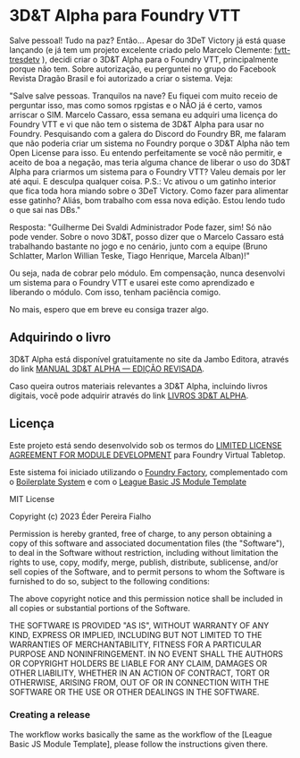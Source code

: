 <!--
SPDX-FileCopyrightText: 2022 Johannes Loher

SPDX-License-Identifier: MIT
-->

# 3D&T Alpha para Foundry VTT

Salve pessoal! Tudo na paz?
Então... Apesar do 3DeT Victory já está quase lançando (e já tem um projeto excelente criado pelo Marcelo Clemente: [fvtt-tresdetv](https://github.com/mclemente/fvtt-tresdetv) ), decidi criar o 3D&T Alpha para o Foundry VTT, principalmente porque não tem.
Sobre autorização, eu perguntei no grupo do Facebook Revista Dragão Brasil e foi autorizado a criar o sistema. Veja:

"Salve salve pessoas. Tranquilos na nave?
Eu fiquei com muito receio de perguntar isso, mas como somos rpgistas e o NÃO já é certo, vamos arriscar o SIM.
Marcelo Cassaro, essa semana eu adquiri uma licença do Foundry VTT e vi que não tem o sistema de 3D&T Alpha para usar no Foundry. Pesquisando com a galera do Discord do Foundry BR, me falaram que não poderia criar um sistema no Foundry porque o 3D&T Alpha não tem Open License para isso. Eu entendo perfeitamente se você não permitir, e aceito de boa a negação, mas teria alguma chance de liberar o uso do 3D&T Alpha para criarmos um sistema para o Foundry VTT?
Valeu demais por ler até aqui. E desculpa qualquer coisa.
P.S.: Vc ativou o um gatinho interior que fica toda hora miando sobre o 3DeT Victory. Como fazer para alimentar esse gatinho? Aliás, bom trabalho com essa nova edição. Estou lendo tudo o que sai nas DBs."

Resposta: 
"Guilherme Dei Svaldi
Administrador
Pode fazer, sim! Só não pode vender. Sobre o novo 3D&T, posso dizer que o Marcelo Cassaro está trabalhando bastante no jogo e no cenário, junto com a equipe (Bruno Schlatter, Marlon Willian Teske, Tiago Henrique, 
Marcela Alban)!"

Ou seja, nada de cobrar pelo módulo. Em compensação, nunca desenvolvi um sistema para o Foundry VTT e usarei este como aprendizado e liberando o módulo. Com isso, tenham paciência comigo.

No mais, espero que em breve eu consiga trazer algo. 

## Adquirindo o livro

3D&T Alpha está disponível gratuitamente no site da Jambo Editora, através do link [MANUAL 3D&T ALPHA — EDIÇÃO REVISADA](https://jamboeditora.com.br/produto/manual-3dt-alpha-edicao-revisada/).

Caso queira outros materiais relevantes a 3D&T Alpha, incluindo livros digitais, você pode adquirir através do link [LIVROS 3D&T ALPHA](https://jamboeditora.com.br/categoria/rpg/3det/).

## Licença

Este projeto está sendo desenvolvido sob os termos do
[LIMITED LICENSE AGREEMENT FOR MODULE DEVELOPMENT](https://foundryvtt.com/article/license/) para Foundry Virtual Tabletop.

Este sistema foi iniciado utilizando o [Foundry Factory](https://github.com/ghost-fvtt/foundry-factory), complementado com o [Boilerplate System](https://gitlab.com/asacolips-projects/foundry-mods/boilerplate/) e com o [League Basic JS Module Template](https://github.com/League-of-Foundry-Developers/FoundryVTT-Module-Template)

MIT License

Copyright (c) 2023 Éder Pereira Fialho

Permission is hereby granted, free of charge, to any person obtaining a copy
of this software and associated documentation files (the "Software"), to deal
in the Software without restriction, including without limitation the rights
to use, copy, modify, merge, publish, distribute, sublicense, and/or sell
copies of the Software, and to permit persons to whom the Software is
furnished to do so, subject to the following conditions:

The above copyright notice and this permission notice shall be included in all
copies or substantial portions of the Software.

THE SOFTWARE IS PROVIDED "AS IS", WITHOUT WARRANTY OF ANY KIND, EXPRESS OR
IMPLIED, INCLUDING BUT NOT LIMITED TO THE WARRANTIES OF MERCHANTABILITY,
FITNESS FOR A PARTICULAR PURPOSE AND NONINFRINGEMENT. IN NO EVENT SHALL THE
AUTHORS OR COPYRIGHT HOLDERS BE LIABLE FOR ANY CLAIM, DAMAGES OR OTHER
LIABILITY, WHETHER IN AN ACTION OF CONTRACT, TORT OR OTHERWISE, ARISING FROM,
OUT OF OR IN CONNECTION WITH THE SOFTWARE OR THE USE OR OTHER DEALINGS IN THE
SOFTWARE.
### Creating a release

The workflow works basically the same as the workflow of the [League Basic JS Module Template], please follow the
instructions given there.
